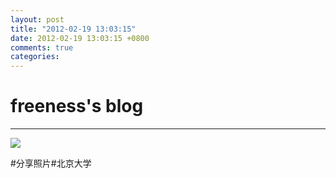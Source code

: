 ```yaml
---
layout: post
title: "2012-02-19 13:03:15"
date: 2012-02-19 13:03:15 +0800
comments: true
categories: 
---
```


# freeness's blog

----------

![](http://okqmqrbgo.bkt.clouddn.com/201202191303151.jpg)

>
\#分享照片\#北京大学